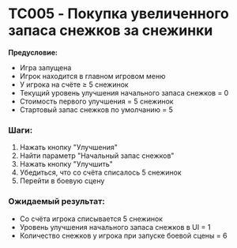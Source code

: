 # TC005 - Покупка увеличенного запаса снежков за снежинки

**Предусловие:**
- Игра запущена
- Игрок находится в главном игровом меню
- У игрока на счёте ≥ 5 снежинок
- Текущий уровень улучшения начального запаса снежков = 0
- Стоимость первого улучшения = 5 снежинок
- Стартовый запас снежков по умолчанию = 5

### Шаги:
1. Нажать кнопку "Улучшения"
2. Найти параметр "Начальный запас снежков"
3. Нажать кнопку "Улучшить"
4. Убедиться, что со счёта списалось 5 снежинок
5. Перейти в боевую сцену

### Ожидаемый результат:
- Со счёта игрока списывается 5 снежинок
- Уровень улучшения начального запаса снежков в UI = 1
- Количество снежков у игрока при запуске боевой сцены = 6